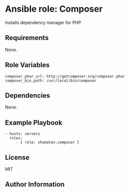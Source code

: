 Ansible role: Composer
=========

Installs dependency manager for PHP.

Requirements
------------

None.

Role Variables
--------------

    composer_phar_url: http://getcomposer.org/composer.phar
    composer_bin_path: /usr/local/bin/composer

Dependencies
------------

None.

Example Playbook
----------------

    - hosts: servers
      roles:
         - { role: shomatan.composer }

License
-------

MIT

Author Information
------------------
